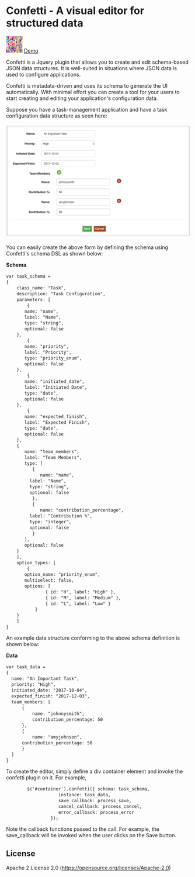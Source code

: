 <h1>Confetti - A visual editor for structured data</h1>

![alt text](confetti.jpg "Confetti") <a href="http//cubify.io/confetti/demo_edit.html">Demo</a>

Confetti is a Jquery plugin that allows you to create and edit schema-based JSON data structures. It is well-suited in situations where JSON data is used to configure applications.

Confetti is metadata-driven and uses its schema to generate the UI automatically.  With minimal effort you can create a tool for your users to start creating and editing your application's configuration data.

Suppose you have a task-management application and have a task configuration data structure as seen here:

![ScreenShot](task_editor.png)

You can easily create the above form by defining the schema using Confetti's schema DSL as shown below:

__Schema__

```
var task_schema =
{
    class_name: "Task",
    description: "Task Configuration",
    parameters: [
        {
	   name: "name",
	   label: "Name",
	   type: "string",
	   optional: false
	},
        {
	   name: "priority",
	   label: "Priority",
	   type: "priority_enum",
	   optional: false
	},
        {
	   name: "initiated_date",
	   label: "Initiated Date",
	   type: "date",
	   optional: false
	},
        {
	   name: "expected_finish",
	   label: "Expected Finish",
	   type: "date",
	   optional: false
	},
	{
	   name: "team_members",
	   label: "Team Members",
	   type: [
   	      {
	         name: "name",
		 label: "Name",
		 type: "string",
		 optional: false
	      },
   	      {
	         name: "contribution_percentage",
		 label: "Contribution %",
		 type: "integer",
		 optional: false
	      }
	   ],
	   optional: false
	}
    ],
    option_types: [
        {
	   option_name: "priority_enum",
	   multiselect: false,
	   options: [
               { id: "H", label: "High" },
               { id: "M", label: "Medium" },
               { id: "L", label: "Low" }
           ]
	}
    ]
}
```
An example data structure conforming to the above schema definition is shown below:

__Data__

```
var task_data = 
{
  name: "An Important Task",
  priority: "High",
  initiated_date: "2017-10-04",
  expected_finish: "2017-12-03",
  team_members: [
      {
          name: "johnnysmith",
          contribution_percentage: 50
      },
      {
          name: "amyjohnson",
	  contribution_percentage: 50
      }      
  ]
}
```

To create the editor, simply define a div container element and invoke the confetti plugin on it. For example,

```
        $('#container').confetti({ schema: task_schema,
				    instance: task_data,
				    save_callback: process_save,
				    cancel_callback: process_cancel,
				    error_callback: process_error
				 });
```

Note the callback functions passed to the call. For example, the save_callback will be invoked when the user clicks on the Save button.

License
-------
Apache 2 License 2.0 (https://opensource.org/licenses/Apache-2.0)
